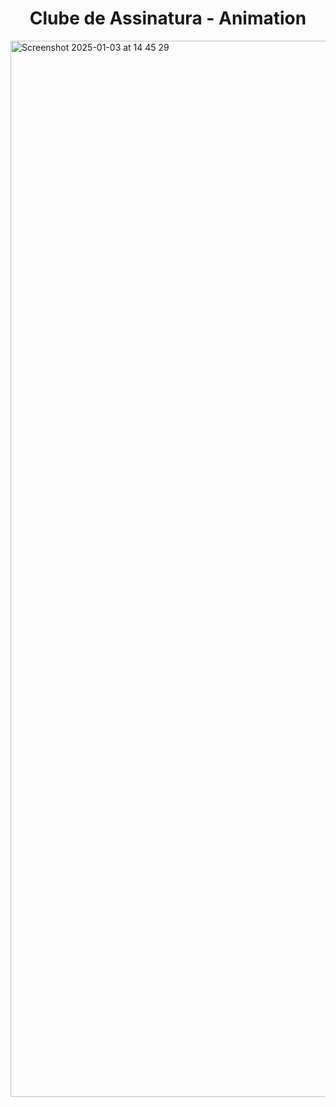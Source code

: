 <h1 align="center">Clube de Assinatura - Animation</h1>



<img width="1690" alt="Screenshot 2025-01-03 at 14 45 29" src="https://github.com/user-attachments/assets/2fdc3ede-3bf4-4076-b5d3-52888dedc335" />
